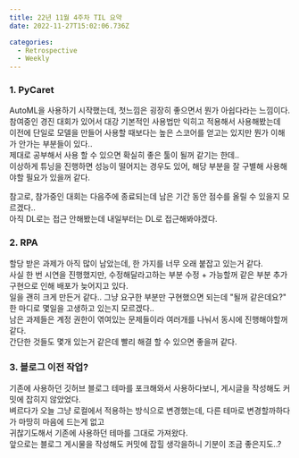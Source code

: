 ```yaml
---
title: 22년 11월 4주차 TIL 요약
date: 2022-11-27T15:02:06.736Z

categories:
  - Retrospective
  - Weekly
---
```


### 1. PyCaret
AutoML을 사용하기 시작했는데, 첫느낌은 굉장히 좋으면서 뭔가 아쉽다라는 느낌이다.  
참여중인 경진 대회가 있어서 대강 기본적인 사용법만 익히고 적용해서 사용해봤는데  
이전에 단일로 모델을 만들어 사용할 때보다는 높은 스코어를 얻고는 있지만 뭔가 이해가 안가는 부분들이 있다..  
제대로 공부해서 사용 할 수 있으면 확실히 좋은 툴이 될꺼 같기는 한데..  
이상하게 튜닝을 진행하면 성능이 떨어지는 경우도 있어, 해당 부분을 잘 구별해 사용해야할 필요가 있을꺼 같다.

참고로, 참가중인 대회는 다음주에 종료되는데 남은 기간 동안 점수를 올릴 수 있을지 모르겠다..  
아직 DL로는 접근 안해봤는데 내일부터는 DL로 접근해봐야겠다.  

### 2. RPA
할당 받은 과제가 아직 많이 남았는데, 한 가지를 너무 오래 붙잡고 있는거 같다.  
사실 한 번 시연을 진행했지만, 수정해달라고하는 부분 수정 + 가능할꺼 같은 부분 추가 구현으로 인해 배포가 늦어지고 있다.  
일을 괜히 크게 만든거 같다.. 그냥 요구한 부분만 구현했으면 되는데 "될꺼 같은데요?" 한 마디로 몇일을 고생하고 있는지 모르겠다..  
남은 과제들은 계정 권한이 엮여있는 문제들이라 여러개를 나눠서 동시에 진행해야할꺼 같다.  
간단한 것들도 몇개 있는거 같은데 빨리 해결 할 수 있으면 좋을꺼 같다.

### 3. 블로그 이전 작업?
기존에 사용하던 깃허브 블로그 테마를 포크해와서 사용하다보니, 게시글을 작성해도 커밋에 잡히지 않았었다.  
벼르다가 오늘 그냥 로컬에서 적용하는 방식으로 변경했는데, 다른 테마로 변경할까하다가 마땅히 마음에 드는게 없고  
귀찮기도해서 기존에 사용하던 테마를 그대로 가져왔다.  
앞으로는 블로그 게시물을 작성해도 커밋에 잡힐 생각을하니 기분이 조금 좋은지도..?